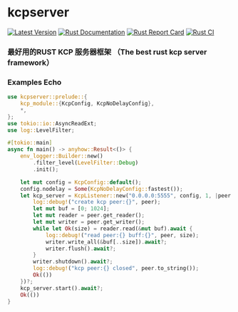 # kcpserver
[![Latest Version](https://img.shields.io/crates/v/kcpserver.svg)](https://crates.io/crates/kcpserver)
[![Rust Documentation](https://img.shields.io/badge/api-rustdoc-blue.svg)](https://docs.rs/kcpserver)
[![Rust Report Card](https://rust-reportcard.xuri.me/badge/github.com/luyikk/kcp_server)](https://rust-reportcard.xuri.me/report/github.com/luyikk/kcp_server)
[![Rust CI](https://github.com/luyikk/kcp_server/actions/workflows/rust.yml/badge.svg)](https://github.com/luyikk/kcp_server/actions/workflows/rust.yml)
### 最好用的RUST KCP 服务器框架 （The best rust kcp server framework）
### Examples Echo
```rust
use kcpserver::prelude::{
    kcp_module::{KcpConfig, KcpNoDelayConfig},
    *,
};
use tokio::io::AsyncReadExt;
use log::LevelFilter;

#[tokio::main]
async fn main() -> anyhow::Result<()> {
    env_logger::Builder::new()
        .filter_level(LevelFilter::Debug)
        .init();

    let mut config = KcpConfig::default();
    config.nodelay = Some(KcpNoDelayConfig::fastest());
    let kcp_server = KcpListener::new("0.0.0.0:5555", config, 1, |peer| async move {
        log::debug!("create kcp peer:{}", peer);
        let mut buf = [0; 1024];
        let mut reader = peer.get_reader();
        let mut writer = peer.get_writer();
        while let Ok(size) = reader.read(&mut buf).await {
            log::debug!("read peer:{} buff:{}", peer, size);          
            writer.write_all(&buf[..size]).await?;
            writer.flush().await?;
        }
        writer.shutdown().await?;
        log::debug!("kcp peer:{} closed", peer.to_string());
        Ok(())
    })?;
    kcp_server.start().await?;
    Ok(())
}

 ```
